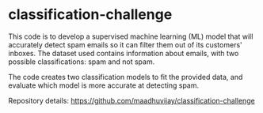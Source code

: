 # classification-challenge

This code is to develop a supervised machine learning (ML) model that will accurately detect spam emails so it can filter them out of its customers' inboxes. The dataset used contains information about emails, with two possible classifications: spam and not spam.

The code creates two classification models to fit the provided data, and evaluate which model is more accurate at detecting spam. 

Repository details: https://github.com/maadhuvijay/classification-challenge
